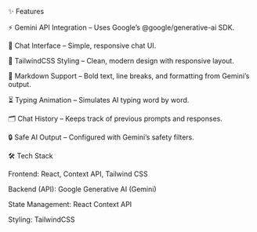 ✨ Features

⚡ Gemini API Integration – Uses Google’s @google/generative-ai SDK.

💬 Chat Interface – Simple, responsive chat UI.

🎨 TailwindCSS Styling – Clean, modern design with responsive layout.

📝 Markdown Support – Bold text, line breaks, and formatting from Gemini’s output.

⏳ Typing Animation – Simulates AI typing word by word.

🗂️ Chat History – Keeps track of previous prompts and responses.

🔒 Safe AI Output – Configured with Gemini’s safety filters.

🛠️ Tech Stack

Frontend: React, Context API, Tailwind CSS

Backend (API): Google Generative AI (Gemini)

State Management: React Context API

Styling: TailwindCSS
